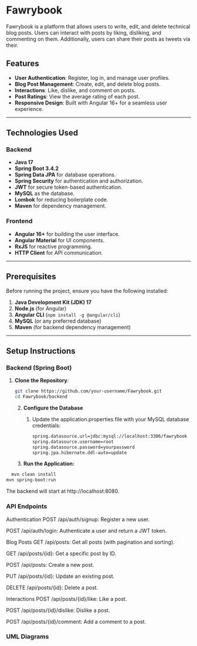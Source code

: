 # Fawrybook

Fawrybook is a platform that allows users to write, edit, and delete technical blog posts. Users can interact with posts by liking, disliking, and commenting on them. Additionally, users can share their posts as tweets via their.

## Features

- **User Authentication**: Register, log in, and manage user profiles.
- **Blog Post Management**: Create, edit, and delete blog posts.
- **Interactions**: Like, dislike, and comment on posts.
- **Post Ratings**: View the average rating of each post.
- **Responsive Design**: Built with Angular 16+ for a seamless user experience.

---

## Technologies Used

### Backend
- **Java 17**
- **Spring Boot 3.4.2**
- **Spring Data JPA** for database operations.
- **Spring Security** for authentication and authorization.
- **JWT** for secure token-based authentication.
- **MySQL** as the database.
- **Lombok** for reducing boilerplate code.
- **Maven** for dependency management.

### Frontend
- **Angular 16+** for building the user interface.
- **Angular Material** for UI components.
- **RxJS** for reactive programming.
- **HTTP Client** for API communication.

---

## Prerequisites

Before running the project, ensure you have the following installed:

1. **Java Development Kit (JDK) 17**
2. **Node.js** (for Angular)
3. **Angular CLI** (`npm install -g @angular/cli`)
4. **MySQL** (or any preferred database)
5. **Maven** (for backend dependency management)

---

## Setup Instructions

### Backend (Spring Boot)

1. **Clone the Repository**:
   ```bash
   git clone https://github.com/your-username/Fawrybook.git
   cd Fawrybook/backend
   ```
   
   2. **Configure the Database**
      1. Update the application.properties file with your MySQL database credentials:

           ```bash
         spring.datasource.url=jdbc:mysql://localhost:3306/fawrybook
         spring.datasource.username=root
         spring.datasource.password=yourpassword
         spring.jpa.hibernate.ddl-auto=update
         ```

      
   3. **Run the Application:**
 ```bash
   mvn clean install
mvn spring-boot:run
   ```

   The backend will start at http://localhost:8080.


### API Endpoints

Authentication
POST /api/auth/signup: Register a new user.

POST /api/auth/login: Authenticate a user and return a JWT token.

Blog Posts
GET /api/posts: Get all posts (with pagination and sorting).

GET /api/posts/{id}: Get a specific post by ID.

POST /api/posts: Create a new post.

PUT /api/posts/{id}: Update an existing post.

DELETE /api/posts/{id}: Delete a post.

Interactions
POST /api/posts/{id}/like: Like a post.

POST /api/posts/{id}/dislike: Dislike a post.

POST /api/posts/{id}/comment: Add a comment to a post.

### UML Diagrams


